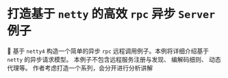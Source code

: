 
# 打造基于 `netty` 的高效 `rpc` 异步 `Server` 例子
🍎 基于 `netty4` 构造一个简单的异步 `rpc` 远程调用例子。本例将详细介绍基于 `netty` 的异步请求模型。 本例子不包含远程服务注册与发现、 编解码细则、 动态代理等。
作者考虑打造一个系列，会分开进行分析讲解
